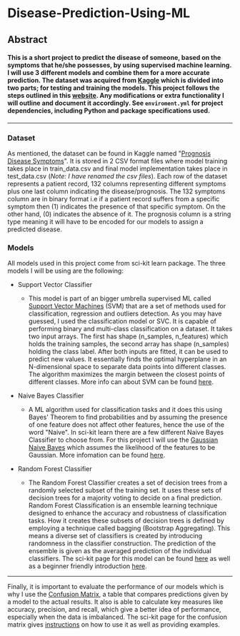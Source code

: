 # Disease-Prediction-Using-ML

## Abstract
#### This is a short project to predict the disease of someone, based on the symptoms that he/she possesses, by using supervised machine learning. I will use 3 different models and combine them for a more accurate prediction. The dataset was acquired from [Kaggle](Kaggle.com) which is divided into two parts; for testing and training the models. This project follows the steps outlined in this [website](https://www.geeksforgeeks.org/disease-prediction-using-machine-learning/). Any modifications or extra functionality I will outline and document it accordingly. See `enviroment.yml` for project dependencies, including Python and package specifications used.
------------------------------------

### Dataset

As mentioned, the dataset can be found in Kaggle named "[Prognosis Disease Symptoms](https://www.kaggle.com/datasets/noeyislearning/disease-prediction-based-on-symptoms/data)". It is stored in 2 CSV format files where model training takes place in train_data.csv and final model implementation takes place in test_data.csv (*Note: I have renamed the csv files*). Each row of the dataset represents a patient record, 132 columns representing different symptoms plus one last column indicating the disease/prognosis. The 132 symptoms column are in binary format i.e if a patient record suffers from a specific symptom then (1) indicates the presence of that specific symptom. On the other hand, (0) indicates the absence of it. The prognosis column is a string type meaning it will have to be encoded for our models to assign a predicted disease.

### Models

All models used in this project come from sci-kit learn package. The three models I will be using are the following:

* Support Vector Classifier

  - This model is part of an bigger umbrella supervised ML called [Support Vector Machines](https://scikit-learn.org/stable/modules/svm.html) (SVM) that are a set of methods used for classification, regression and outliers detection. As you may have guessed, I used the classification model or SVC. It is capable of performing binary and multi-class classification on a dataset. It takes two input arrays. The first has shape (n_samples, n_features) which holds the training samples, the second array has shape (n_samples) holding the class label. After both inputs are fitted, it can be used to predict new values. It essentially finds the optimal hyperplane in an N-dimensional space to separate data points into different classes. The algorithm maximizes the margin between the closest points of different classes. More info can about SVM can be found [here](https://www.geeksforgeeks.org/support-vector-machine-algorithm/?ref=gcse_outind).

* Naive Bayes Classifier

  - A ML algorithm used for classification tasks and it does this using Bayes' Theorem to find probabilities and by assuming the presence of one feature does not affect other features, hence the use of the word "Naive". In sci-kit learn there are a few different Naive Bayes Classifier to choose from. For this project I will use the [Gaussian Naive Bayes](https://scikit-learn.org/stable/modules/naive_bayes.html) which assumes the likelihood of the features to be Gaussian. More infomation can be found [here](https://www.geeksforgeeks.org/naive-bayes-classifiers/).

* Random Forest Classifier

  - The Random Forest Classifier creates a set of decision trees from a randomly selected subset of the training set. It uses these sets of decision trees for a majority voting to decide on a final prediction. Random Forest Classification is an ensemble learning technique designed to enhance the accuracy and robustness of classification tasks. How it creates these subsets of decision trees is defined by employing a technique called bagging (Bootstrap Aggregating). This means a diverse set of classifiers is created by introducing randomness in the classifier construction. The prediction of the ensemble is given as the averaged prediction of the individual classifiers. The sci-kit page for this model can be found [here](https://scikit-learn.org/stable/modules/ensemble.html#forest) as well as a beginner friendly introduction [here](https://www.geeksforgeeks.org/random-forest-classifier-using-scikit-learn/?ref=gcse_outind).
 
------------------------------------

Finally, it is important to evaluate the performance of our models which is why I use the [Confusion Matrix](https://www.geeksforgeeks.org/confusion-matrix-machine-learning/), a table that compares predictions given by a model to the actual results. It also is able to calculate key measures like accuracy, precision, and recall, which give a better idea of performance, especially when the data is imbalanced. The sci-kit page for the confusion matrix gives [instructions](https://scikit-learn.org/stable/modules/model_evaluation.html#confusion-matrix) on how to use it as well as providing examples.
